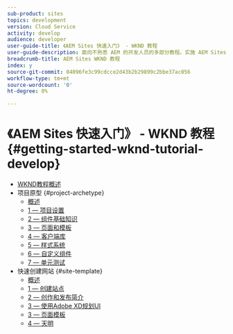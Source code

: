 ```yaml
---
sub-product: sites
topics: development
version: Cloud Service
activity: develop
audience: developer
user-guide-title: 《AEM Sites 快速入门》 - WKND 教程
user-guide-description: 面向不熟悉 AEM 的开发人员的多部分教程。实施 AEM Sites，打造虚构的生活方式品牌 WKND。
breadcrumb-title: AEM Sites WKND 教程
index: y
source-git-commit: 04096fe3c99cdcce2d43b2b29899c2bbe37ac056
workflow-type: tm+mt
source-wordcount: '0'
ht-degree: 0%

---
```



# 《AEM Sites 快速入门》 - WKND 教程 {#getting-started-wknd-tutorial-develop}

+ [WKND教程概述](overview.md)
+ 项目原型 {#project-archetype}
   + [概述](./project-archetype/overview.md)
   + [1 — 项目设置](./project-archetype/project-setup.md)
   + [2 — 组件基础知识](./project-archetype/component-basics.md)
   + [3 — 页面和模板](./project-archetype/pages-templates.md)
   + [4 — 客户端库](./project-archetype/client-side-libraries.md)
   + [5 — 样式系统](./project-archetype/style-system.md)
   + [6 — 自定义组件](./project-archetype/custom-component.md)
   + [7 — 单元测试](./project-archetype/unit-testing.md)
+ 快速创建网站 {#site-template}
   + [概述](./site-template/overview.md)
   + [1 — 创建站点](./site-template/create-site.md)
   + [2 — 创作和发布简介](./site-template/author-content-publish.md)
   + [3 — 使用Adobe XD规划UI](./site-template/ui-planning-adobe-xd.md)
   + [3 — 页面模板](./site-template/page-templates.md)
   + [4 — 天明](./site-template/theming.md)
